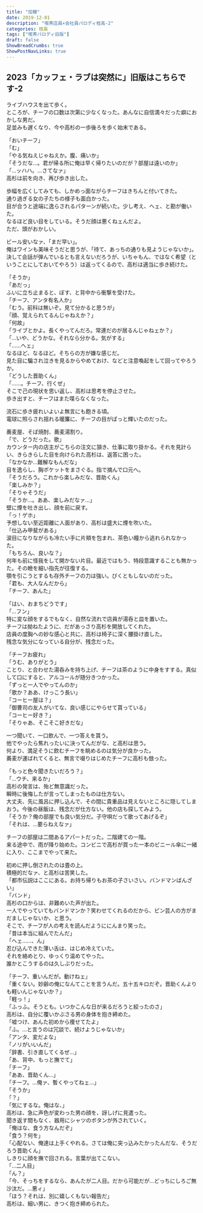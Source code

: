 ```yaml
---
title: "加糖"
date: 2019-12-01
description: "喫茶店員×会社員パロディ桂高-2"
categories: 桂高
tags: ["喫茶パロディ旧版"]
draft: false
ShowBreadCrumbs: true
ShowPostNavLinks: true
---
```


## 2023「カッフェ・ラブは突然に」旧版はこちらです-2

ライブハウスを出て歩く。  
ところが、チーフの口数は次第に少なくなった。あんなに自信満々だった癖におかしな男だ。  
足並みも遅くなり、今や高杉の一歩後ろを歩く始末である。  

「おいチーフ」  
「む」  
「やる気ねえじゃねえか。腹、痛いか」  
「そうだな…。君が帰る所に俺は早く帰りたいのだが？部屋は遠いのか」  
「…ッハハ。…さてなァ」  
高杉は前を向き、再び歩き出した。  

歩幅を広くしてみても、しかめっ面ながらチーフはきちんと付いてきた。  
通り過ぎる女の子たちの様子も面白かった。  
目が合うと途端に逸らされるパターンが続いた。少し考え、へェ、と勘が働いた。  
なるほど良い目をしている。そうだ顔は悪くねェんだよ。  
ただ、頭がおかしい。  

ビール安いなァ、「まだ早い」。  
俺はワインも美味そうだと思うが、「待て、あっちの通りも見ようじゃないか」。  
決して会話が弾んでいるとも言えないだろうが、いちゃもん、ではなく希望（ということにしておいてやろう）は返ってくるので、高杉は適当に歩き続けた。  

「そうか」  
「あだっ」  
ふいに立ち止まると、ぼす、と背中から衝撃を受けた。  
「チーフ、アンタ有名人か」  
「むう。前科は無いぞ。見て分かると思うが」  
「顔、覚えられてるんじゃねえか？」  
「何故」  
「ライブとかよ。長くやってんだろ。常連だのが居るんじゃねェか？」  
「…いや、どうかな。それなら分かる。気がする」  
「……へェ」  
なるほど、なるほど。そちらの方が嫌な感じだ。  
見た目に騙され泣きを見るからやめておけ、などと注意喚起をして回ってやろうか。  
「どうした晋助くん」  
「……。チーフ、行くぜ」  
そこで己の現状を思い返し、高杉は思考を停止させた。  
歩き出すと、チーフはまた喋らなくなった。  

流石に歩き疲れいよいよ無言にも飽きる頃。  
電球に照らされ揺れる暖簾に、チーフの目がぱっと輝いたのだった。  

蕎麦屋、そば焼酎、蕎麦湯割り。  
「で、どうだった。歌」  
カウンター内の店主がこちらの注文に頷き、仕事に取り掛かる。それを見計らい、きらきらした目を向けられた高杉は、返答に困った。  
「なかなか…難解なもんだな」  
目を逸らし、胸ポケットをまさぐる。指で摘んで口元へ。  
「そうだろう。これから楽しみだな、晋助くん」  
「楽しみか？」  
「そりゃそうだ」  
「そうか…。ああ、楽しみだなァ…」  
壁に煙を吐き出し、顔を前に戻す。  
「っ！ゲホ」  
予想しない至近距離に人面があり、高杉は盛大に煙を吹いた。  
「仕込み甲斐がある」  
涙目になりながらも冷たい手に片頬を包まれ、茶色い瞳から逃れられなかった。  
「もちろん、良いな？」  
何年も前に怪我をして開かない片目。最近ではもう、特段意識することも無かった。その瞼を細い指先が往復する。  
顎を引こうとするも存外チーフの力は強い。びくともしないのだった。  
「君も、大人なんだから」  
「チーフ、あんた」  

「はい、おまちどうです」  
「…フン」  
特に変な顔をするでもなく、自然な流れで店員が湯呑と皿を置いた。  
チーフは拗ねたように、だがあっさり高杉を開放してくれた。  
店員の度胸への妙な感心と共に、高杉は椅子に深く腰掛け直した。  
残念な気分になっている自分が、残念だった。  

「チーフお疲れ」  
「うむ、ありがとう」  
ことり、と合わせた湯呑みを持ち上げ、チーフは茶のように中身をすする。真似して口にすると、アルコールが随分きつかった。  
「ずっと一人でやってんのか」  
「歌か？ああ、けっこう長い」  
「コーヒー屋は？」  
「御曹司の友人がいてな、良い感じにやらせて貰っている」  
「コーヒー好き？」  
「そりゃあ、そこそこ好きだな」  

一つ聞いて、一口飲んで、一つ答えを貰う。  
他でやったら焦れったいに決ってんだがな、と高杉は思う。  
何より、満足そうに飲むチーフを眺めるのは気分が良かった。  
蕎麦が運ばれてくると、無言で啜りはじめたチーフに高杉も倣った。  

「もっと色々聞きたいだろう？」  
「…ウチ、来るか」  
高杉の発言は、殆ど無意識だった。  
瞬時に後悔したが言ってしまったものは仕方ない。  
大丈夫、先に風呂に押し込んで、その間に貴重品は見えないところに隠してしまおう。今後の昼飯は、残念だが仕方ない。他の店も探してみよう。  
「そうか？俺の部屋でも良い気分だ。子守唄だって歌ってあげるぞ」  
「それは、…要らねえなァ」  

チーフの部屋は二間あるアパートだった。二階建ての一階。  
来る途中で、雨が降り始めた。コンビニで高杉が買った一本のビニール傘に一緒に入り、ここまでやって来た。  

初めに押し倒されたのは畳の上。  
積極的だなァ、と高杉は苦笑した。  
「都市伝説はここにある。お持ち帰りもお茶の子さいさい。バンドマンばんざい」  
「バンド」  
高杉の口からは、非難めいた声が出た。  
一人でやっていてもバンドマンか？笑わせてくれるのだから、ピン芸人の方がまだましじゃないか、と思う。  
そこで、チーフが人の考えを読んだようににんまり笑った。  
「昔は本当に組んでたんだ」  
「へェ……、ん」  
忍び込んできた薄い舌は、はじめ冷えていた。  
それを絡めとり、ゆっくり温めてやった。  
誰かとこうするのは久しぶりだった。  

「チーフ、重いんだが。動けねェ」  
「重くない。妙齢の俺になんてことを言うんだ。五十五キロだぞ。晋助くんよりも軽いんじゃないか？」  
「軽っ！」  
「ふっふ。そうとも。いつかこんな日が来るだろうと絞ったのさ」  
高杉は、自分に覆いかぶさる男の身体を抱き締めた。  
「嘘つけ、あんた初めから痩せてたよ」  
「ふ。…と言うのは冗談で、続けようじゃないか」  
「アンタ、変だよな」  
「ノリがいいんだ」  
「辞書、引き直してくるぜ…」  
「あ、背中、もっと撫でて」  
「チーフ」  
「ああ、晋助くん…」  
「チーフ。…俺ァ、暫くやってねェ…」  
「そうか」  
「？」  
「気にするな。俺はな、」  
高杉は、急に声色が変わった男の顔を、訝しげに見遣った。  
聞き返す間もなく、器用にシャツのボタンが外されていく。  
「俺はな、食う方なんだぞ」  
「食う？何を」  
「心配ない、俺達は上手くやれる。さては俺に突っ込みたかったんだな、そうだろう晋助くん」  
しきりに顔を撫で回される。言葉が出てこない。  
「…二人目」  
「ん？」  
「今、そっちをするなら、あんたが二人目。だから可能だが…どっちにしろご無沙汰だ。…悪ィ」  
「ほう？それは、別に嬉しくもない報告だ」  
高杉は、細い男に、きつく抱き締められた。